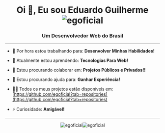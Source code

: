 <h1 align="center">Oi 👋, Eu sou Eduardo Guilherme <img src="https://komarev.com/ghpvc/?username=egoficial&label=Visitantes&color=000000&style=flat" alt="egoficial" /></h1>
<h3 align="center" text-align="center">Um Desenvolvedor Web do Brasil</h3>

---

- 🔭 Por hora estou trabalhando para: **Desenvolver Minhas Habilidades!**

- 🌱 Atualmente estou aprendendo: **Tecnologias Para Web!**

- 👯 Estou procurando colaborar em: **Projetos Públicos e Privados!!**

- 🤝 Estou procurando ajuda para: **Ganhar Experiência!**

- 👨‍💻 Todos os meus projetos estão disponíveis em: [https://github.com/egoficial?tab=repositories](https://github.com/egoficial?tab=repositories)

- ⚡ Curiosidade: **Amigável!**

---

<div style="display: flex; align-items: center; justify-content: center;">
  <img src="https://github-readme-stats.vercel.app/api?username=egoficial&show_icons=true&theme=dark&locale=pt-br" alt="egoficial" />
   <img src="https://github-readme-stats.vercel.app/api/top-langs?username=egoficial&show_icons=true&theme=dark&locale=pt-br&layout=compact" alt="egoficial" />
</div>
